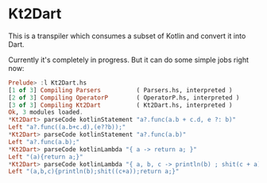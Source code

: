 # Kt2Dart

This is a transpiler which consumes a subset of Kotlin and convert it into Dart.

Currently it's completely in progress. But it can do some simple jobs right now:

```haskell
Prelude> :l Kt2Dart.hs
[1 of 3] Compiling Parsers          ( Parsers.hs, interpreted )
[2 of 3] Compiling OperatorP        ( OperatorP.hs, interpreted )
[3 of 3] Compiling Kt2Dart          ( Kt2Dart.hs, interpreted )
Ok, 3 modules loaded.
*Kt2Dart> parseCode kotlinStatement "a?.func(a.b + c.d, e ?: b)"
Left "a?.func((a.b+c.d),(e??b));"
*Kt2Dart> parseCode kotlinStatement "a?.func(a.b)"
Left "a?.func(a.b);"
*Kt2Dart> parseCode kotlinLambda "{ a -> return a; }"
Left "(a){return a;}"
*Kt2Dart> parseCode kotlinLambda "{ a, b, c -> println(b) ; shit(c + a); return a; }"
Left "(a,b,c){println(b);shit((c+a));return a;}"
```
